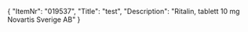 {
  "ItemNr": "019537",
  "Title": "test",
  "Description": "Ritalin, tablett 10 mg Novartis Sverige AB"
}